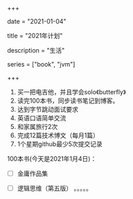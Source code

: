+++

date = "2021-01-04"

title = "2021年计划"

description = "生活"

series = ["book", "jvm"]

+++

1. 买一把电吉他，并且学会solo《butterfly》
2. 读完100本书，同步读书笔记到博客。
3. 达到字节跳动面试要求
4. 英语口语简单交流
5. 和家属旅行2次
6. 完成12篇技术博文（每月1篇）
7. 1个星期github最少5次提交记录

100本书(今天是2021年1月4日)：
- [ ] 金庸作品集
- [ ] 逻辑思维（第五版）
。。。。。















































